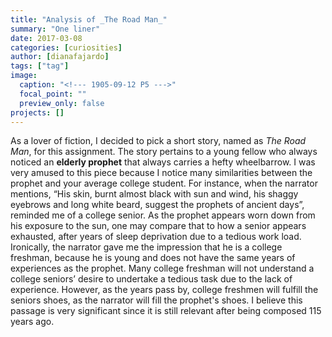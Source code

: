 ```yaml
---
title: "Analysis of _The Road Man_"
summary: "One liner"
date: 2017-03-08
categories: [curiosities]
author: [dianafajardo]
tags: ["tag"]
image:
  caption: "<!--- 1905-09-12 P5 --->"
  focal_point: ""
  preview_only: false
projects: []
---
```

As a lover of fiction, I decided to pick a short story, named as _The Road Man_, for this assignment. The story pertains to a young fellow who always noticed an **elderly prophet** that always carries a hefty wheelbarrow. I was very amused to this piece because I notice many similarities between the prophet and your average college student. For instance, when the narrator mentions, “His skin, burnt almost black with sun and wind, his shaggy eyebrows and long white beard, suggest the prophets of ancient days”, reminded me of a college senior. As the prophet appears worn down from his exposure to the sun, one may compare that to how a senior appears exhausted, after years of sleep deprivation due to a tedious work load. Ironically, the narrator gave me the impression that he is a college freshman, because he is young and does not have the same years of experiences as the prophet. Many college freshman will not understand a college seniors’ desire to undertake a tedious task due to the lack of experience. However, as the years pass by, college freshmen will fulfill the seniors shoes, as the narrator will fill the prophet's shoes. I believe this passage is very significant since it is still relevant after being composed 115 years ago.
